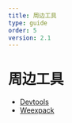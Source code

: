 ```yaml
---
title: 周边工具 
type: guide
order: 5
version: 2.1
---
```


# 周边工具  

- [Devtools](./devtools.html)
- [Weexpack](./weexpack.html)
